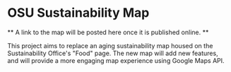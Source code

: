 # OSU Sustainability Map
** A link to the map will be posted here once it is published online. **

This project aims to replace an aging sustainability map housed on the Sustainability Office's "Food" page. The new map will add new features, and will provide a more engaging map experience using Google Maps API.
